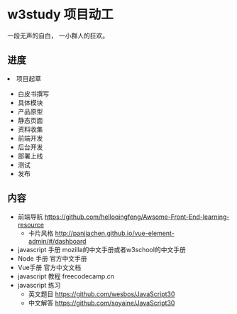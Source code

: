 ﻿# w3study 项目动工
一段无声的自白，
一小群人的狂欢。

## 进度

<del><li>项目起草</li></del>
- 白皮书撰写
- 具体模块
- 产品原型
- 静态页面
- 资料收集
- 前端开发
- 后台开发
- 部署上线
- 测试
- 发布

## 内容

- 前端导航 https://github.com/helloqingfeng/Awsome-Front-End-learning-resource 
  - 卡片风格  http://panjiachen.github.io/vue-element-admin/#/dashboard
- javascript 手册 mozilla的中文手册或者w3school的中文手册
- Node 手册 官方中文手册
- Vue手册 官方中文文档
- javascript 教程 freecodecamp.cn
- javascript 练习
  - 英文题目 https://github.com/wesbos/JavaScript30
  - 中文解答 https://github.com/soyaine/JavaScript30